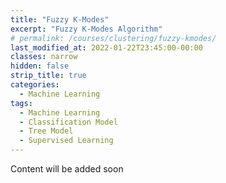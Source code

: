 ```yaml
---
title: "Fuzzy K-Modes"
excerpt: "Fuzzy K-Modes Algorithm"
# permalink: /courses/clustering/fuzzy-kmodes/
last_modified_at: 2022-01-22T23:45:00-00:00
classes: narrow
hidden: false
strip_title: true
categories:
  - Machine Learning
tags: 
  - Machine Learning
  - Classification Model
  - Tree Model
  - Supervised Learning
---
```

Content will be added soon